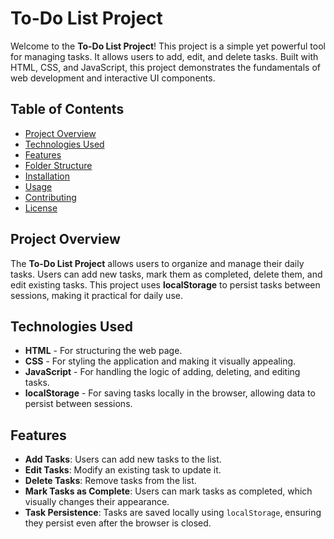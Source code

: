 # To-Do List Project

Welcome to the **To-Do List Project**! This project is a simple yet powerful tool for managing tasks. It allows users to add, edit, and delete tasks. Built with HTML, CSS, and JavaScript, this project demonstrates the fundamentals of web development and interactive UI components.

## Table of Contents

- [Project Overview](#project-overview)
- [Technologies Used](#technologies-used)
- [Features](#features)
- [Folder Structure](#folder-structure)
- [Installation](#installation)
- [Usage](#usage)
- [Contributing](#contributing)
- [License](#license)

## Project Overview

The **To-Do List Project** allows users to organize and manage their daily tasks. Users can add new tasks, mark them as completed, delete them, and edit existing tasks. This project uses **localStorage** to persist tasks between sessions, making it practical for daily use.

## Technologies Used

- **HTML** - For structuring the web page.
- **CSS** - For styling the application and making it visually appealing.
- **JavaScript** - For handling the logic of adding, deleting, and editing tasks.
- **localStorage** - For saving tasks locally in the browser, allowing data to persist between sessions.

## Features

- **Add Tasks**: Users can add new tasks to the list.
- **Edit Tasks**: Modify an existing task to update it.
- **Delete Tasks**: Remove tasks from the list.
- **Mark Tasks as Complete**: Users can mark tasks as completed, which visually changes their appearance.
- **Task Persistence**: Tasks are saved locally using `localStorage`, ensuring they persist even after the browser is closed.

